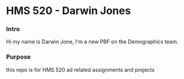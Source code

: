 # HMS 520 - Darwin Jones

### Intro
Hi my name is Darwin Jone, I'm a new PBF on the Demographics team.
### Purpose
this repo is for HMS 520 ad related assignments and projects
